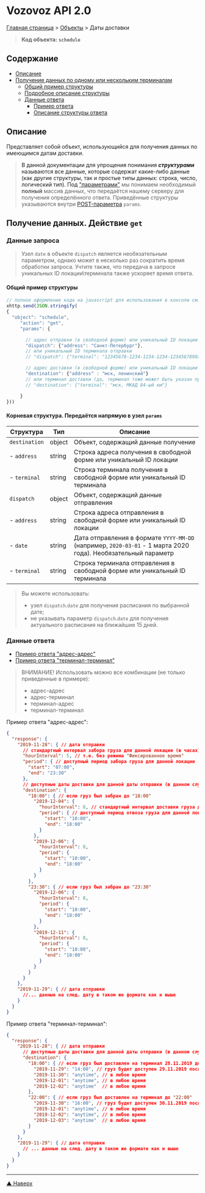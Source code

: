 # <a name="up"/>Vozovoz API 2.0

[Главная страница](/README.md) > [Объекты](index.md) > Даты доставки


> **Код объекта: `schedule`**

## Содержание

* [Описание](#description)
* [Получение данных по одному или нескольким терминалам](#get)
    * [Общий пример структуры](#get-example)
    * [Подробное описание структуры](#get-struct)
    * [Данные ответа](#get-response)
        * [Пример ответа](#get-response-example)
        * [Описание структуры ответа](#get-response-description)


## <a name="description"/>Описание

Представляет собой объект, использующийся для получения данных по имеющимся датам доставки.

> В данной документации для упрощения понимания **_структурами_** называются все данные, которые содержат какие-либо данные
> (как другие структуры, так и простые типы данных: строка, число, логический тип).
> Под ["параметрами"](../params/index.md) мы понимаем необходимый **полный** массив данных, что передаётся нашему серверу
> для получения определённого ответа. Приведённые структуры указываются внутри [POST-параметра](../params/post.md) `params`.


## <a name="get"/>Получение данных. Действие `get`


### <a name="get-get"/>Данные запроса

> Узел `date` в объекте `dispatch` является необязательным параметром, однако может в несколько раз сократить время обработки запроса.
> Учтите также, что передача в запросе уникальных ID локации\терминала также ускоряет время ответа.

#### <a name="get-example"/>Общий пример структуры

```javascript
// полное оформление кода на javascript для использования в консоли см. в разделе "Быстрый старт"
xhttp.send(JSON.stringify(
{
  "object": "schedule",
     "action": "get",
     "params": {

       // адрес отправки (в свободной форме) или уникальный ID локации
       "dispatch": {"address": "Санкт-Петербург"},
       // или уникальный ID терминала отправки
       // "dispatch": {"terminal": "12345678-1234-1234-1234-1234567890ab"},

       // адрес доставки (в свободной форме) или уникальный ID локации
       "destination": {"address" : "мск, ленинский"}
       // или терминал доставки (да, терминал тоже может быть указан простым текстом)
       // "destination": {"terminal": "мск, МКАД 84-ый км"}

     }
}))
```

#### <a name="get-struct"/>Корневая структура. Передаётся напрямую в узел `params`

| Структура     | Тип       | Описание |
| ---------     | ---       | -------- |
| `destination` | object    | Объект, содержащий данные получение |
| - `address`   | string    | Строка адреса получения в свободной форме или уникальный ID локации |
| - `terminal`  | string    | Строка терминала получения в свободной форме или уникальный ID терминала |
| `dispatch`    | object    | Объект, содержащий данные отправления |
| - `address`   | string    | Строка адреса отправления в свободной форме или уникальный ID локации |
| - `date`      | string    | Дата отправления в формате `YYYY-MM-DD` (например, `2020-03-01` - 1 марта 2020 года). Необязательный параметр |
| - `terminal`  | string    | Строка терминала отправления в свободной форме или уникальный ID терминала |

>Вы можете использовать:
>* узел `dispatch`.`date` для получения расписания по выбранной дате;
>* не указывать параметр `dispatch`.`date` для получения актуального расписания на ближайшие 15 дней.


### <a name="get-response"/>Данные ответа

* [Пример ответа "адрес-адрес"](#get-response-example-addr-addr)
* [Пример ответа "терминал-терминал"](#get-response-example-term-term)

> ВНИМАНИЕ! Использовать можно все комбинации (не только приведенные в примере):
> - адрес-адрес
> - адрес-терминал
> - терминал-адрес
> - терминал-терминал

<a name="get-response-example-addr-addr"/>Пример ответа "адрес-адрес":

```json
{
  "response": {
    "2019-11-28": { // дата отправки
      // стандартный интервал забора груза для данной локации (в часах)
      "hourInterval": 5, // т.е. без режима "Фиксированное время"
      "period": { // доступный период забора груза для данной локации
        "start": "07:00",
        "end": "23:30"
      },
      // доступные даты доставки для данной даты отправки (в данном случае "2019-11-28")
      "destination": {
        "18:00": { // если груз был забран до "18:00"
          "2019-12-04": {
            "hourInterval": 8, // стандартный интервал доставки груза для данной локации (в часах)
            "period": { // доступный период отвоза груза для данной локации
              "start": "10:00",
              "end": "18:00"
            }
          },
          "2019-12-06": {
            "hourInterval": 8,
            "period": {
              "start": "10:00",
              "end": "18:00"
            }
          }
        },
        "23:30": { // если груз был забран до "23:30"
          "2019-12-06": {
            "hourInterval": 8,
            "period": {
              "start": "10:00",
              "end": "18:00"
            }
          },
          "2019-12-11": {
            "hourInterval": 8,
            "period": {
              "start": "10:00",
              "end": "18:00"
            }
          }
        }
      }
    },
    "2019-11-29": { // дата отправки
      //... данные на след. дату в таком же формате как и выше
    }
  }
}
```

<a name="get-response-example-term-term"/>Пример ответа "терминал-терминал":

```json
{
  "response": {
    "2019-11-28": { // дата отправки
      // доступные даты доставки для данной даты отправки (в данном случае "2019-11-28")
      "destination": {
        "18:00": { // если груз был доставлен на терминал 28.11.2019 до "18:00"
          "2019-11-29": "14:00", // груз будет доступен 29.11.2019 после "14:00"
          "2019-11-30": "anytime", // в любое время
          "2019-12-01": "anytime", // в любое время
          "2019-12-02": "anytime"  // в любое время
        },
        "22:00": { // если груз был доставлен на терминал до "22:00"
          "2019-11-30": "16:00", // груз будет доступен 30.11.2019 после "16:00"
          "2019-12-01": "anytime", // в любое время
          "2019-12-02": "anytime", // в любое время
          "2019-12-03": "anytime"  // в любое время
        }
      }
    },
    "2019-11-29": { // дата отправки
      // ... данные на след. дату в таком же формате как и выше
    }
  }
}
```

***
[▲ Наверх](#up)